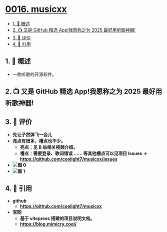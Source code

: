 # [0016. musicxx](https://github.com/tnotesjs/TNotes.git-notes/tree/main/notes/0016.%20musicxx)

<!-- region:toc -->

- [1. 📝 概述](#1--概述)
- [2. 📺 又是 GitHub 精选 App!我愿称之为 2025 最好用听歌神器!](#2--又是-github-精选-app我愿称之为-2025-最好用听歌神器)
- [3. 🫧 评价](#3--评价)
- [4. 🔗 引用](#4--引用)

<!-- endregion:toc -->

## 1. 📝 概述

- 一款听歌的开源软件。

## 2. 📺 又是 GitHub 精选 App!我愿称之为 2025 最好用听歌神器!

<B id="BV1FuKtzkES4" />

## 3. 🫧 评价

- 先让子然弹飞一会儿
- 亮点有很多，槽点也不少。
  - 亮点：见 B 站相关视频介绍。
  - 槽点：需要登录、歌词错误 …… 等其他槽点可以见项目 Issues -> https://github.com/coolight7/musicxx/issues
- ![图 0](https://cdn.jsdelivr.net/gh/tnotesjs/imgs@main/2025-07-01-07-52-54.png)
- ![图 1](https://cdn.jsdelivr.net/gh/tnotesjs/imgs@main/2025-07-01-07-53-04.png)

## 4. 🔗 引用

- github
  - https://github.com/coolight7/musicxx
- 官网
  - 基于 vitepress 搭建的项目说明文档。
  - https://blog.mimicry.cool/
